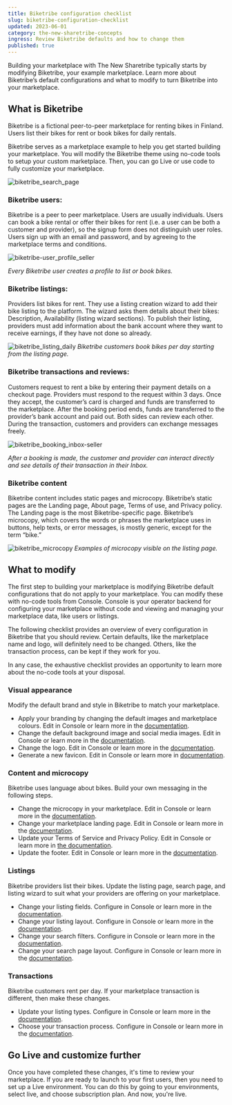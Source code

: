 ```yaml
---
title: Biketribe configuration checklist
slug: biketribe-configuration-checklist
updated: 2023-06-01
category: the-new-sharetribe-concepts
ingress: Review Biketribe defaults and how to change them
published: true
---
```


Building your marketplace with The New Sharetribe typically starts by modifying
Biketribe, your example marketplace. Learn more about Biketribe’s
default configurations and what to modify to turn Biketribe into your
marketplace.

## What is Biketribe

Biketribe is a fictional peer-to-peer marketplace for renting bikes in
Finland. Users list their bikes for rent or book bikes for daily
rentals.

Biketribe serves as a marketplace example to help you get started
building your marketplace. You will modify the Biketribe theme using
no-code tools to setup your custom marketplace. Then, you can go Live or
use code to fully customize your marketplace.

![biketribe_search_page](./search_page-grid_layout-landscape.png)


### Biketribe users:

Biketribe is a peer to peer marketplace. Users are usually individuals.
Users can book a bike rental or offer their bikes for rent (i.e. a user
can be both a customer and provider), so the signup form does not
distinguish user roles. Users sign up with an email and password, and by
agreeing to the marketplace terms and conditions.

![biketribe-user_profile_seller](./biketribe-user_profile-seller.png)

_Every Biketribe user creates a profile to list or book bikes._

### Biketribe listings:

Providers list bikes for rent. They use a listing creation wizard to add
their bike listing to the platform. The wizard asks them details about
their bikes: Description, Availability (listing wizard sections). To
publish their listing, providers must add information about the bank
account where they want to receive earnings, if they have not done so
already.

![biketribe_listing_daily](./biketribe-listing_daily-buyer.png)
_Biketribe customers book bikes per day starting from the listing page._

### Biketribe transactions and reviews:

Customers request to rent a bike by entering their payment details on a
checkout page. Providers must respond to the request within 3 days. Once
they accept, the customer’s card is charged and funds are transferred to
the marketplace. After the booking period ends, funds are transferred to
the provider’s bank account and paid out. Both sides can review each
other. During the transaction, customers and providers can exchange
messages freely.

![biketribe_booking_inbox-seller](./biketribe-booking_daily_inbox-seller.png)

_After a booking is made, the customer and provider can interact
directly and see details of their transaction in their Inbox._

### Biketribe content

Biketribe content includes static pages and microcopy. Biketribe’s
static pages are the Landing page, About page, Terms of use, and Privacy
policy. The Landing page is the most Biketribe-specific page.
Biketribe’s microcopy, which covers the words or phrases the marketplace
uses in buttons, help texts, or error messages, is mostly generic,
except for the term “bike.”

![biketribe_microcopy](./biketribe-listing_daily_microcopy.png)
_Examples of microcopy visible on the listing page._

## What to modify

The first step to building your marketplace is modifying Biketribe
default configurations that do not apply to your marketplace. You can
modify these with no-code tools from
Console. Console is your
operator backend for configuring your marketplace without code and
viewing and managing your marketplace data, like users or listings.

The following checklist provides an overview of every configuration in
Biketribe that you should review. Certain defaults, like the marketplace
name and logo, will definitely need to be changed. Others, like the
transaction process, can be kept if they work for you.

In any case, the exhaustive checklist provides an opportunity to learn
more about the no-code tools at your disposal.

### Visual appearance

Modify the default brand and style in Biketribe to match your
marketplace.

- Apply your branding by changing the default images and marketplace
  colours. Edit in Console or
  learn more in the
  [documentation](https://www.sharetribe.com/docs/the-new-sharetribe/how-to-add-good-looking-logos-and-images/).
- Change the default background image and social media images. Edit in
  Console or learn more in the
  [documentation](https://www.sharetribe.com/docs/the-new-sharetribe/how-to-add-good-looking-logos-and-images/).
- Change the logo. Edit in
  Console or learn more in the
  [documentation](https://www.sharetribe.com/docs/the-new-sharetribe/how-to-add-good-looking-logos-and-images/).
- Generate a new favicon. Edit in
  Console or learn more in
  [documentation](https://www.sharetribe.com/docs/the-new-sharetribe/how-to-add-good-looking-logos-and-images/).

### Content and microcopy

Biketribe uses language about bikes. Build your own messaging in the
following steps.

- Change the microcopy in your marketplace. Edit in
  Console or learn more in the
  [documentation](https://www.sharetribe.com/docs/the-new-sharetribe/how-to-use-microcopy-editor).
- Change your marketplace landing page. Edit in
  Console or learn more in the
  [documentation](https://www.sharetribe.com/docs/the-new-sharetribe/how-to-edit-content-pages-in-console).
- Update your Terms of Service and Privacy Policy. Edit in
  Console or learn more in
  [the documentation](https://www.sharetribe.com/docs/the-new-sharetribe/free-templates).
- Update the footer. Edit in
  Console or learn more in the
  [documentation](https://www.sharetribe.com/docs/the-new-sharetribe/how-footer-works).

### Listings

Biketribe providers list their bikes. Update the listing page, search
page, and listing wizard to suit what your providers are offering on
your marketplace.

- Change your listing fields. Configure in
  Console or learn more in the
  [documentation](https://www.sharetribe.com/docs/the-new-sharetribe/listing-fields).
- Change your listing layout. Configure in
  Console or learn more in the
  [documentation](https://www.sharetribe.com/docs/the-new-sharetribe/listing-page-image-layouts).
- Change your search filters. Configure in
  Console or learn more in the
  [documentation](https://www.sharetribe.com/docs/the-new-sharetribe/how-search-works).
- Change your search page layout. Configure in
  Console or learn more in the
  [documentation](https://www.sharetribe.com/docs/the-new-sharetribe/search-page-layout-options).

### Transactions

Biketribe customers rent per day. If your marketplace transaction is
different, then make these changes.

- Update your listing types. Configure in
  Console or learn more in the
  [documentation](https://www.sharetribe.com/docs/the-new-sharetribe/what-are-listing-types).
- Choose your transaction process. Configure in
  Console or learn more in the
  [documentation](https://www.sharetribe.com/docs/the-new-sharetribe/understanding-transaction-settings).

## Go Live and customize further

Once you have completed these changes, it's time to review your
marketplace. If you are ready to launch to your first users, then you
need to set up a Live environment. You can do this by going to your environments, select live, and choose subscription plan. And now, you're live. 
